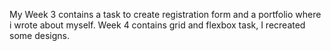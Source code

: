 My Week 3 contains a task to create registration form and a portfolio where i wrote about myself.
Week 4 contains grid and flexbox task, I recreated some designs.
